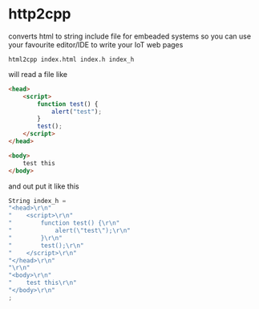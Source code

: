 # http2cpp
converts html to string include file for embeaded systems so you can use your favourite editor/IDE to write your IoT web pages 

```console
html2cpp index.html index.h index_h
```
will read a file like
```html
<head>
    <script>
        function test() {
            alert("test");
        }
        test();
    </script>
</head>

<body>
    test this
</body>
```
and out put it like this
```c
String index_h = 
"<head>\r\n"
"    <script>\r\n"
"        function test() {\r\n"
"            alert(\"test\");\r\n"
"        }\r\n"
"        test();\r\n"
"    </script>\r\n"
"</head>\r\n"
"\r\n"
"<body>\r\n"
"    test this\r\n"
"</body>\r\n"
;
```
